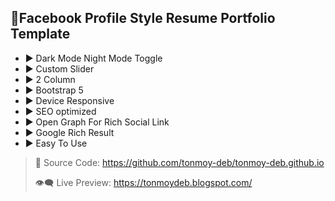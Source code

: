 ## 🌟Facebook Profile Style Resume Portfolio Template

* ▶ Dark Mode Night Mode Toggle
* ▶ Custom Slider
* ▶ 2 Column
* ▶ Bootstrap 5
* ▶ Device Responsive
* ▶ SEO optimized
* ▶ Open Graph For Rich Social Link
* ▶ Google Rich Result
* ▶ Easy To Use



> 🎯 Source Code: https://github.com/tonmoy-deb/tonmoy-deb.github.io
> 
> 👁‍🗨 Live Preview: https://tonmoydeb.blogspot.com/
